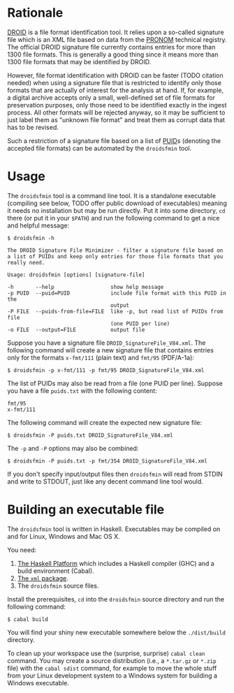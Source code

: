 # Rationale

[DROID] is a file format identification tool. It relies upon a so-called
signature file which is an XML file based on data from the [PRONOM] technical
registry. The official DROID signature file currently contains entries for
more than 1300 file formats. This is generally a good thing since it means
more than 1300 file formats that may be identified by DROID.

However, file format identification with DROID can be faster (TODO citation
needed) when using a signature file that is restricted to identify only those
formats that are actually of interest for the analysis at hand. If, for
example, a digital archive accepts only a small, well-defined set of file
formats for preservation purposes, only those need to be identified exactly in
the ingest process. All other formats will be rejected anyway, so it may be
sufficient to just label them as "unknown file format" and treat them as
corrupt data that has to be revised.

Such a restriction of a signature file based on a list of [PUID]s (denoting
the accepted file formats) can be automated by the `droidsfmin` tool.

[DROID]: https://www.nationalarchives.gov.uk/information-management/manage-information/preserving-digital-records/droid/
[PRONOM]: https://www.nationalarchives.gov.uk/PRONOM
[PUID]: https://www.nationalarchives.gov.uk/aboutapps/pronom/puid.htm

# Usage

The `droidsfmin` tool is a command line tool. It is a standalone executable
(compiling see below, TODO offer public download of executables) meaning it
needs no installation but may be run directly. Put it into some directory,
`cd` there (or put it in your `$PATH`) and run the following command to get a
nice and helpful message:

    $ droidsfmin -h

    The DROID Signature File Minimizer - filter a signature file based on
    a list of PUIDs and keep only entries for those file formats that you
    really need.

    Usage: droidsfmin [options] [signature-file]

    -h       --help                  show help message
    -p PUID  --puid=PUID             include file format with this PUID in the
                                     output
    -P FILE  --puids-from-file=FILE  like -p, but read list of PUIDs from file
                                     (one PUID per line)
    -o FILE  --output=FILE           output file

Suppose you have a signature file `DROID_SignatureFile_V84.xml`. The following
command will create a new signature file that contains entries only for the
formats `x-fmt/111` (plain text) and `fmt/95` (PDF/A-1a):

    $ droidsfmin -p x-fmt/111 -p fmt/95 DROID_SignatureFile_V84.xml

The list of PUIDs may also be read from a file (one PUID per line). Suppose
you have a file `puids.txt` with the following content:

    fmt/95
    x-fmt/111

The following command will create the expected new signature file:

    $ droidsfmin -P puids.txt DROID_SignatureFile_V84.xml

The `-p` and `-P` options may also be combined:

    $ droidsfmin -P puids.txt -p fmt/354 DROID_SignatureFile_V84.xml

If you don't specify input/output files then `droidsfmin` will read from STDIN
and write to STDOUT, just like any decent command line tool would.

# Building an executable file

The `droidsfmin` tool is written in Haskell. Executables may be compiled on
and for Linux, Windows and Mac OS X.

You need:

 1. [The Haskell Platform](https://www.haskell.org/platform) which includes a
    Haskell compiler (GHC) and a build environment (Cabal).
 2. [The `xml` package](http://hackage.haskell.org/package/xml).
 3. The `droidsfmin` source files.

Install the prerequisites, `cd` into the `droidsfmin` source directory and run
the following command:

    $ cabal build

You will find your shiny new executable somewhere below the `./dist/build`
directory.

To clean up your workspace use the (surprise, surprise) `cabal clean` command.
You may create a source distribution (i.e., a `*.tar.gz` or `*.zip` file) with
the `cabal sdist` command, for example to move the whole stuff from your Linux
development system to a Windows system for building a Windows executable.


